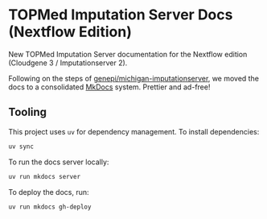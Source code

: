 # TOPMed Imputation Server Docs (Nextflow Edition)

New TOPMed Imputation Server documentation for the Nextflow edition (Cloudgene 3 / Imputationserver 2).

Following on the steps of [genepi/michigan-imputationserver](https://github.com/genepi/michigan-imputationserver), we moved the docs to a consolidated [MkDocs](https://www.mkdocs.org/) system. Prettier and ad-free!

## Tooling

This project uses `uv` for dependency management. To install dependencies:
```sh
uv sync
```

To run the docs server locally:
```sh
uv run mkdocs server
```

To deploy the docs, run:
```sh
uv run mkdocs gh-deploy
```
